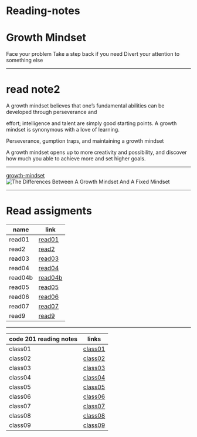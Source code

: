 # Reading-notes
# Growth Mindset
 Face your problem
 Take a step back if you need
 Divert your attention to something else

------

# read note2

A growth mindset believes that one’s fundamental abilities can be developed through perseverance and

 effort; intelligence and talent are simply good 
starting points. A growth mindset is synonymous with a love of learning.

 Perseverance, gumption traps, and maintaining a growth mindset

 A growth mindset opens  up to more creativity and possibility, and  discover how much you able to achieve more and set higher goals.


-----------

[growth-mindset](https://www.atlassian.com/blog/inside-atlassian/growth-mindset)
![The Differences Between A Growth Mindset And A Fixed Mindset](https://www.strengthscope.com/wp-content/uploads/2021/01/Growth-v-fixed-mindset-1024x725.jpg)

---------------
# Read assigments

|name|link|
|----|----|
|read01|[read01](https://eabdalhaleem.github.io/Reading-notes/read01)|
|read2|[read2](https://eabdalhaleem.github.io/Reading-notes/read2)|
|read03|[read03](https://eabdalhaleem.github.io/Reading-notes/read03)|
|read04|[read04](https://eabdalhaleem.github.io/Reading-notes/read04)|
|read04b|[read04b](https://eabdalhaleem.github.io/Reading-notes/read04b)|
|read05|[read05](https://eabdalhaleem.github.io/Reading-notes/read05)|
|read06|[read06](https://eabdalhaleem.github.io/Reading-notes/read06)|     
|read07|[read07](https://eabdalhaleem.github.io/Reading-notes/read07)|
|read9|[read9](https://eabdalhaleem.github.io/Reading-notes/read9 )|



------------------------

|code 201 reading notes| links|
|---------|------|   
|class01|[class01](https://eabdalhaleem.github.io/Reading-notes/class01)|
|class02|[class02](https://eabdalhaleem.github.io/Reading-notes/class02)|
|class03|[class03](https://eabdalhaleem.github.io/Reading-notes/class03)|
|class04|[class04](https://eabdalhaleem.github.io/Reading-notes/class04)|   
|class05|[class05](https://eabdalhaleem.github.io/Reading-notes/class05)|
|class06|[class06](https://eabdalhaleem.github.io/Reading-notes/class06)|
|class07|[class07](https://eabdalhaleem.github.io/Reading-notes/class07)|
|class08|[class08](https://eabdalhaleem.github.io/Reading-notes/class08)|
|class09|[class09](https://eabdalhaleem.github.io/Reading-notes/class09)|